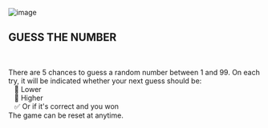 ![image](https://github.com/camilalasalvia/guess-the-number-js/assets/160076846/bc03cec5-ddbd-4d4a-9b87-3ca5bddf623e)
<h2>GUESS THE NUMBER</h2><br>
<p>
  There are 5 chances to guess a random number between 1 and 99. On each try, it will be indicated whether your next guess should be:<br>
  &nbsp;&nbsp;&nbsp;🔽 Lower<br>
  &nbsp;&nbsp;&nbsp;🔼 Higher<br>
  &nbsp;&nbsp;&nbsp;✅ Or if it's correct and you won<br>
  The game can be reset at anytime.
</p> 

